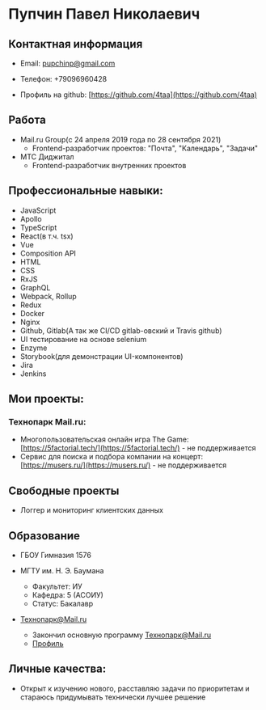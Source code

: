 # Пупчин Павел Николаевич
## Контактная информация

* Email: pupchinp@gmail.com
* Телефон: +79096960428

* Профиль на github: [https://github.com/4taa](https://github.com/4taa)

## Работа
* Mail.ru Group(с 24 апреля 2019 года по 28 сентября 2021)
    * Frontend-разработчик проектов: "Почта", "Календарь", "Задачи"
* МТС Диджитал
    * Frontend-разработчик внутренних проектов

## Профессиональные навыки:
* JavaScript
* Apollo
* TypeScript
* React(в т.ч. tsx)
* Vue
* Composition API
* HTML
* CSS
* RxJS
* GraphQL
* Webpack, Rollup
* Redux
* Docker
* Nginx
* Github, Gitlab(А так же CI/CD gitlab-овский и Travis github)
* UI тестирование на основе selenium
* Enzyme
* Storybook(для демонстрации UI-компонентов)
* Jira
* Jenkins

## Мои проекты:
### Технопарк Mail.ru:
* Многопользовательская онлайн игра The Game: [https://5factorial.tech/](https://5factorial.tech/) - не поддерживается
* Сервис для поиска и подбора компании на концерт: [https://musers.ru/](https://musers.ru/) - не поддерживается

## Свободные проекты
* Логгер и мониторинг клиентских данных

## Образование
* ГБОУ Гимназия 1576

* МГТУ им. Н. Э. Баумана
    * Факультет: ИУ
    * Кафедра: 5 (АСОИУ)
    * Статус: Бакалавр

* Технопарк@Mail.ru
    * Закончил основную программу Технопарк@Mail.ru
    * [Профиль](https://park.mail.ru/alumni/242/29303/)

## Личные качества:
* Открыт к изучению нового, расставляю задачи по приоритетам и стараюсь придумывать технически лучшее решение 
